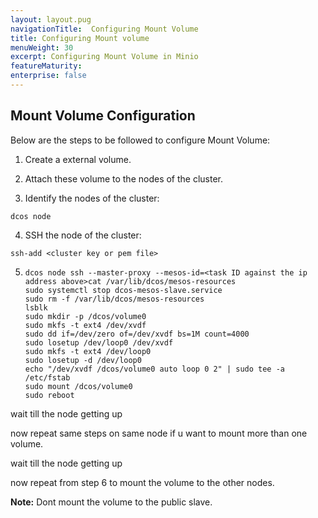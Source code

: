 ```yaml
---
layout: layout.pug
navigationTitle:  Configuring Mount Volume
title: Configuring Mount volume
menuWeight: 30
excerpt: Configuring Mount Volume in Minio
featureMaturity:
enterprise: false
---
```


## Mount Volume Configuration

Below are the steps to be followed to configure Mount Volume:

  1. Create a external volume.
  
  2. Attach these volume to the nodes of the cluster.
  
  3. Identify the nodes of the cluster:
   ```shell
   dcos node
   ```
  4. SSH the node of the cluster:
   ```shell
   ssh-add <cluster key or pem file>
   ```
  5. ```shell
     dcos node ssh --master-proxy --mesos-id=<task ID against the ip address above>cat /var/lib/dcos/mesos-resources
     sudo systemctl stop dcos-mesos-slave.service
     sudo rm -f /var/lib/dcos/mesos-resources
     lsblk
     sudo mkdir -p /dcos/volume0
     sudo mkfs -t ext4 /dev/xvdf
     sudo dd if=/dev/zero of=/dev/xvdf bs=1M count=4000
     sudo losetup /dev/loop0 /dev/xvdf
     sudo mkfs -t ext4 /dev/loop0
     sudo losetup -d /dev/loop0
     echo "/dev/xvdf /dcos/volume0 auto loop 0 2" | sudo tee -a /etc/fstab
     sudo mount /dcos/volume0
     sudo reboot
     ```
   wait till the node getting up
   
   now repeat same steps on same node if u want to mount more than one volume.
   
   wait till the node getting up
   
   now repeat from step 6 to mount the volume to the other nodes.
   
   **Note:** Dont mount the volume to the public slave.
  
  
  
